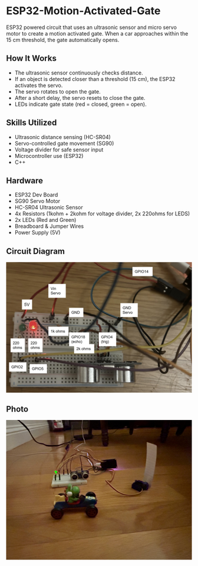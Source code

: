 # ESP32-Motion-Activated-Gate
ESP32 powered circuit that uses an ultrasonic sensor and micro servo motor to create a motion activated gate. When a car approaches within the 15 cm threshold, the gate automatically opens.

## How It Works
- The ultrasonic sensor continuously checks distance.
- If an object is detected closer than a threshold (15 cm), the ESP32 activates the servo.
- The servo rotates to open the gate.
- After a short delay, the servo resets to close the gate.
- LEDs indicate gate state (red = closed, green = open).

## Skills Utilized
- Ultrasonic distance sensing (HC-SR04)
- Servo-controlled gate movement (SG90)
- Voltage divider for safe sensor input
- Microcontroller use (ESP32)
- C++

## Hardware
- ESP32 Dev Board
- SG90 Servo Motor
- HC-SR04 Ultrasonic Sensor
- 4x Resistors (1kohm + 2kohm for voltage divider, 2x 220ohms for LEDS)
- 2x LEDs (Red and Green)
- Breadboard & Jumper Wires
- Power Supply (5V)

## Circuit Diagram
![Circuit Diagram](project1_diagram.jpg)

## Photo
![Photo](project1_img1.jpeg)
